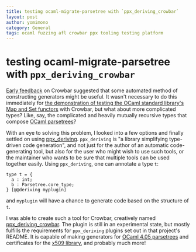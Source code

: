 ```yaml
---
title: testing ocaml-migrate-parsetree with `ppx_deriving_crowbar`
layout: post
author: yomimono
category: General
tags: ocaml fuzzing afl crowbar ppx tooling testing platform
---
```


# testing ocaml-migrate-parsetree with `ppx_deriving_crowbar`

[Early feedback](https://github.com/stedolan/crowbar/issues/7) on Crowbar suggested that some automated method of constructing generators might be useful.  It wasn't necessary to do this immediately for [the demonstration of testing the OCaml standard library's Map and Set functors](https://github.com/yomimono/ocaml-test-stdlib) with Crowbar, but what about more complicated types?  Like, say, the complicated and heavily mutually recursive types that compose [OCaml parsetrees](https://github.com/ocaml/ocaml/blob/trunk/parsing/parsetree.mli)?

With an eye to solving this problem, I looked into a few options and finally settled on using [ppx_deriving](https://github.com/ocaml-ppx/ppx_deriving).  `ppx_deriving` is "a library simplifying type-driven code generation", and not just for the author of an automatic code-generating tool, but also for the user who might wish to use such tools, or the maintainer who wants to be sure that multiple tools can be used together easily.  Using `ppx_deriving`, one can annotate a type `t`:

```
type t = {
  a : int;
  b : Parsetree.core_type;
} [@@deriving myplugin]
```

and `myplugin` will have a chance to generate code based on the structure of `t`.

I was able to create such a tool for Crowbar, creatively named [ppx_deriving_crowbar](https://github.com/yomimono/ppx_deriving_crowbar).  The plugin is still in an experimental state, but mostly fulfills the requirements for `ppx_deriving` plugins set out in that project's README.  It is capable of making generators for [OCaml 4.05 parsetrees](https://github.com/yomimono/ocaml-test-omp/blob/primary/test/parsetree_405.ml) and certificates for the [x509 library](https://github.com/mirleft/ocaml-x509), and probably much more!
